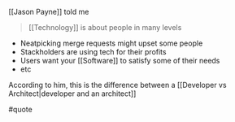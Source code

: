 [[Jason Payne]] told me

> [[Technology]] is about people in many levels

- Neatpicking merge requests might upset some people
- Stackholders are using tech for their profits
- Users want your [[Software]] to satisfy some of their needs
- etc

According to him, this is the difference between a [[Developer vs Architect|developer and an architect]]

#quote